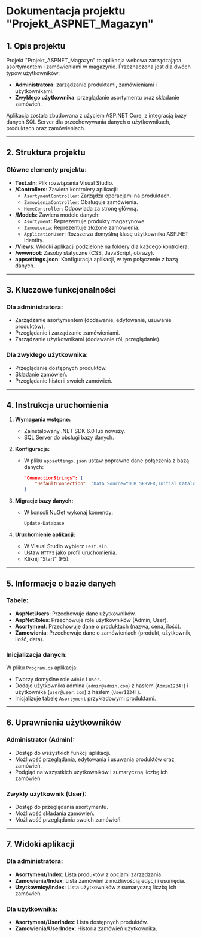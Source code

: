 # Dokumentacja projektu "Projekt_ASPNET_Magazyn"

## 1. Opis projektu

Projekt "Projekt_ASPNET_Magazyn" to aplikacja webowa zarządzająca asortymentem i zamówieniami w magazynie.
Przeznaczona jest dla dwóch typów użytkowników:

- **Administratora**: zarządzanie produktami, zamówieniami i użytkownikami.
- **Zwykłego użytkownika**: przeglądanie asortymentu oraz składanie zamówień.

Aplikacja została zbudowana z użyciem ASP.NET Core, z integracją bazy danych SQL Server dla przechowywania danych o użytkownikach, produktach oraz zamówieniach.

---

## 2. Struktura projektu

### Główne elementy projektu:

- **Test.sln**: Plik rozwiązania Visual Studio.
- **/Controllers**: Zawiera kontrolery aplikacji:
  - `AsortymentController`: Zarządza operacjami na produktach.
  - `ZamowieniaController`: Obsługuje zamówienia.
  - `HomeController`: Odpowiada za stronę główną.
- **/Models**: Zawiera modele danych:
  - `Asortyment`: Reprezentuje produkty magazynowe.
  - `Zamowienia`: Reprezentuje złożone zamówienia.
  - `ApplicationUser`: Rozszerza domyślną klasę użytkownika ASP.NET Identity.
- **/Views**: Widoki aplikacji podzielone na foldery dla każdego kontrolera.
- **/wwwroot**: Zasoby statyczne (CSS, JavaScript, obrazy).
- **appsettings.json**: Konfiguracja aplikacji, w tym połączenie z bazą danych.

---

## 3. Kluczowe funkcjonalności

### Dla administratora:

- Zarządzanie asortymentem (dodawanie, edytowanie, usuwanie produktów).
- Przeglądanie i zarządzanie zamówieniami.
- Zarządzanie użytkownikami (dodawanie ról, przeglądanie).

### Dla zwykłego użytkownika:

- Przeglądanie dostępnych produktów.
- Składanie zamówień.
- Przeglądanie historii swoich zamówień.

---

## 4. Instrukcja uruchomienia

1. **Wymagania wstępne:**

   - Zainstalowany .NET SDK 6.0 lub nowszy.
   - SQL Server do obsługi bazy danych.

2. **Konfiguracja:**

   - W pliku `appsettings.json` ustaw poprawne dane połączenia z bazą danych:
     ```json
     "ConnectionStrings": {
         "DefaultConnection": "Data Source=YOUR_SERVER;Initial Catalog=Test;Integrated Security=True;TrustServerCertificate=True"
     }
     ```

3. **Migracje bazy danych:**

   - W konsoli NuGet wykonaj komendy:
     ```
     Update-Database
     ```

4. **Uruchomienie aplikacji:**

   - W Visual Studio wybierz `Test.sln`.
   - Ustaw `HTTPS` jako profil uruchomienia.
   - Kliknij "Start" (F5).

---

## 5. Informacje o bazie danych

### Tabele:

- **AspNetUsers**: Przechowuje dane użytkowników.
- **AspNetRoles**: Przechowuje role użytkowników (Admin, User).
- **Asortyment**: Przechowuje dane o produktach (nazwa, cena, ilość).
- **Zamowienia**: Przechowuje dane o zamówieniach (produkt, użytkownik, ilość, data).

### Inicjalizacja danych:

W pliku `Program.cs` aplikacja:

- Tworzy domyślne role `Admin` i `User`.
- Dodaje użytkownika admina (`admin@admin.com`) z hasłem (`Admin1234!`) i użytkownika (`user@user.com`) z hasłem (`User1234!`).
- Inicjalizuje tabelę `Asortyment` przykładowymi produktami.

---

## 6. Uprawnienia użytkowników

### Administrator (Admin):

- Dostęp do wszystkich funkcji aplikacji.
- Możliwość przeglądania, edytowania i usuwania produktów oraz zamówień.
- Podgląd na wszystkich użytkowników i sumaryczną liczbę ich zamówień.

### Zwykły użytkownik (User):

- Dostęp do przeglądania asortymentu.
- Możliwość składania zamówień.
- Możliwość przeglądania swoich zamówień.

---

## 7. Widoki aplikacji

### Dla administratora:

- **Asortyment/Index**: Lista produktów z opcjami zarządzania.
- **Zamowienia/Index**: Lista zamówień z możliwością edycji i usunięcia.
- **Uzytkownicy/Index**: Lista użytkowników z sumaryczną liczbą ich zamówień.

### Dla użytkownika:

- **Asortyment/UserIndex**: Lista dostępnych produktów.
- **Zamowienia/UserIndex**: Historia zamówień użytkownika.

